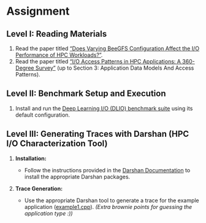 # Assignment

## Level I: Reading Materials

1. Read the paper titled [“Does Varying BeeGFS Configuration Affect the I/O Performance of HPC Workloads?”](https://ieeexplore.ieee.org/iel7/10321812/10321831/10321840.pdf).
2. Read the paper titled [“I/O Access Patterns in HPC Applications: A 360-Degree Survey”](https://dl.acm.org/doi/pdf/10.1145/3611007) (up to Section 3: Application Data Models And Access Patterns).

## Level II: Benchmark Setup and Execution

1. Install and run the [Deep Learning I/O (DLIO) benchmark suite](https://dlio-benchmark.readthedocs.io/en/latest/) using its default configuration.

## Level III: Generating Traces with Darshan (HPC I/O Characterization Tool)

1. **Installation:**
   - Follow the instructions provided in the [Darshan Documentation](https://wordpress.cels.anl.gov/darshan/documentation/) to install the appropriate Darshan packages.

2. **Trace Generation:**
   - Use the appropriate Darshan tool to generate a trace for the example application ([example1.cpp](example1.cpp)). *(Extra brownie points for guessing the application type :))*
